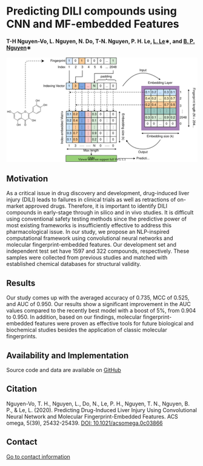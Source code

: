 # Predicting DILI compounds using CNN and MF-embedded Features

#### T-H Nguyen-Vo, L. Nguyen, N. Do, T-N. Nguyen, P. H. Le, [L. Le](http://cbc.bio.hcmiu.edu.vn/)∗, and [B. P. Nguyen](https://homepages.ecs.vuw.ac.nz/~nguyenb5/about.html)∗

![alt text](https://github.com/mldlproject/2020-DILI-CNN-MFE/blob/master/DILI_abs.svg)

## Motivation
As a critical issue in drug discovery and development, drug-induced liver injury (DILI) leads to failures in 
clinical trials as well as retractions of on-market approved drugs. Therefore, it is important to identify DILI compounds in 
early-stage through in silico and in vivo studies. It is difficult using conventional safety testing methods since the predictive 
power of most existing frameworks is insufficiently effective to address this pharmacological issue. In our study, we propose an 
NLP-inspired computational framework using convolutional neural networks and molecular fingerprint-embedded features. Our development 
set and independent test set have 1597 and 322 compounds, respectively. These samples were collected from previous studies and matched 
with established chemical databases for structural validity.

## Results
Our study comes up with the averaged accuracy of 0.735, MCC of 0.525, and AUC of 0.950. Our results show a significant 
improvement in the AUC values compared to the recently best model with a boost of 5%, from 0.904 to 0.950. In addition, based on our 
findings, molecular fingerprint-embedded features were proven as effective tools for future biological and biochemical studies besides 
the application of classic molecular fingerprints.

## Availability and Implementation
Source code and data are available on [GitHub](https://github.com/mldlproject/2020-DILI-CNN-MFE)

## Citation
Nguyen-Vo, T. H., Nguyen, L., Do, N., Le, P. H., Nguyen, T. N., Nguyen, B. P., & Le, L. (2020). Predicting Drug-Induced Liver Injury Using Convolutional Neural Network and Molecular Fingerprint-Embedded Features. ACS omega, 5(39), 25432-25439. [DOI: 10.1021/acsomega.0c03866](https://pubs.acs.org/doi/10.1021/acsomega.0c03866)

## Contact 
[Go to contact information](https://homepages.ecs.vuw.ac.nz/~nguyenb5/contact.html)
